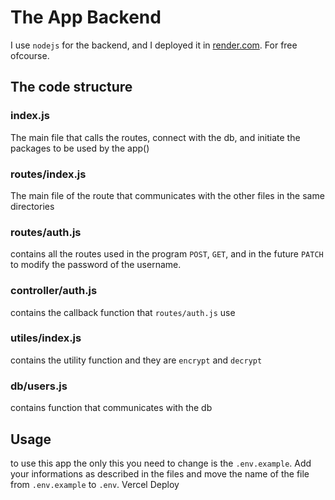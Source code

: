 # The App Backend
I use `nodejs` for the backend, and I deployed it in [render.com](render.com). For free ofcourse.

## The code structure
### index.js
The main file that calls the routes, connect with the db, and initiate the packages to be used by the app()
### routes/index.js
The main file of the route that communicates with the other files in the same directories
### routes/auth.js
contains all the routes used in the program `POST`, `GET`, and in the future `PATCH` to modify the password of the username.
### controller/auth.js
contains the callback function that `routes/auth.js` use
### utiles/index.js
contains the utility function and they are `encrypt` and `decrypt`
### db/users.js
contains function that communicates with the db

## Usage
to use this app the only this you need to change is the `.env.example`. Add your informations as described in the files and move the name of the file from `.env.example` to `.env`.
Vercel Deploy
